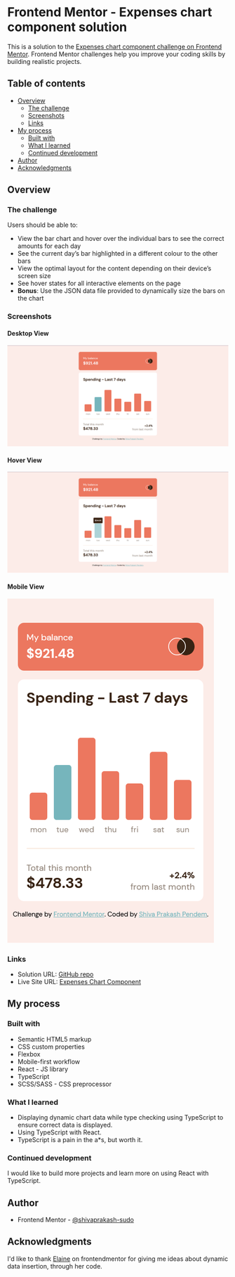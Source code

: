 # Frontend Mentor - Expenses chart component solution

This is a solution to the [Expenses chart component challenge on Frontend Mentor](https://www.frontendmentor.io/challenges/expenses-chart-component-e7yJBUdjwt). Frontend Mentor challenges help you improve your coding skills by building realistic projects.

## Table of contents

- [Overview](#overview)
  - [The challenge](#the-challenge)
  - [Screenshots](#screenshots)
  - [Links](#links)
- [My process](#my-process)
  - [Built with](#built-with)
  - [What I learned](#what-i-learned)
  - [Continued development](#continued-development)
- [Author](#author)
- [Acknowledgments](#acknowledgments)

## Overview

### The challenge

Users should be able to:

- View the bar chart and hover over the individual bars to see the correct amounts for each day
- See the current day’s bar highlighted in a different colour to the other bars
- View the optimal layout for the content depending on their device’s screen size
- See hover states for all interactive elements on the page
- **Bonus**: Use the JSON data file provided to dynamically size the bars on the chart

### Screenshots

#### Desktop View

![Desktop View](./public/images/screenshots/desktop-view.png)

#### Hover View

![Hover View](./public/images/screenshots/hover-view.png)

#### Mobile View

![Mobile View](./public/images/screenshots/mobile-view.png)

### Links

- Solution URL: [GitHub repo](https://github.com/shivaprakash-sudo/expenses-chart-component)
- Live Site URL: [Expenses Chart Component](https://your-live-site-url.com)

## My process

### Built with

- Semantic HTML5 markup
- CSS custom properties
- Flexbox
- Mobile-first workflow
- React - JS library
- TypeScript
- SCSS/SASS - CSS preprocessor

### What I learned

- Displaying dynamic chart data while type checking using TypeScript to ensure correct data is displayed.
- Using TypeScript with React.
- TypeScript is a pain in the a\*s, but worth it.

### Continued development

I would like to build more projects and learn more on using React with TypeScript.

## Author

- Frontend Mentor - [@shivaprakash-sudo](https://www.frontendmentor.io/profile/shivaprakash-sudo)

## Acknowledgments

I'd like to thank [Elaine](https://www.frontendmentor.io/profile/elaineleung) on frontendmentor for giving me ideas about dynamic data insertion, through her code.
